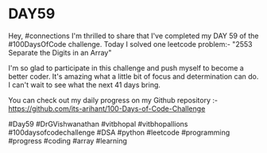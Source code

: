 # DAY59
Hey, #connections I'm thrilled to share that I've completed my DAY 59 of the #100DaysOfCode challenge. Today I solved one leetcode problem:- "2553 Separate the Digits in an Array"

I'm so glad to participate in this challenge and push myself to become a better coder. It's amazing what a little bit of focus and determination can do. I can't wait to see what the next 41 days bring.

You can check out my daily progress on my Github repository :- https://github.com/its-arihant/100-Days-of-Code-Challenge

#Day59 #DrGVishwanathan #vitbhopal #vitbhopallions #100daysofcodechallenge #DSA #python #leetcode #programming #progress #coding #array #learning 


